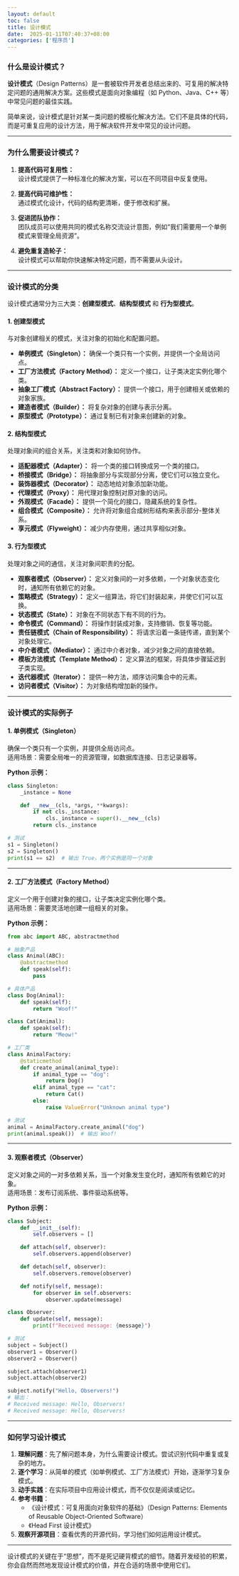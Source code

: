 ```yaml
---
layout: default
toc: false
title: 设计模式
date:  2025-01-11T07:40:37+08:00
categories: ['程序员']
---
```


 
### **什么是设计模式？**

**设计模式**（Design Patterns）是一套被软件开发者总结出来的、可复用的解决特定问题的通用解决方案。这些模式是面向对象编程（如 Python、Java、C++ 等）中常见问题的最佳实践。

简单来说，设计模式是针对某一类问题的模板化解决方法。它们不是具体的代码，而是可重复应用的设计方法，用于解决软件开发中常见的设计问题。

---

### **为什么需要设计模式？**

1. **提高代码可复用性：**  
   设计模式提供了一种标准化的解决方案，可以在不同项目中反复使用。
   
2. **提高代码可维护性：**  
   通过模式化设计，代码的结构更清晰，便于修改和扩展。

3. **促进团队协作：**  
   团队成员可以使用共同的模式名称交流设计意图，例如“我们需要用一个单例模式来管理全局资源”。

4. **避免重复造轮子：**  
   设计模式可以帮助你快速解决特定问题，而不需要从头设计。

---

### **设计模式的分类**

设计模式通常分为三大类：**创建型模式**、**结构型模式** 和 **行为型模式**。

#### 1. **创建型模式**  
与对象创建相关的模式，关注对象的初始化和配置问题。
- **单例模式（Singleton）：** 确保一个类只有一个实例，并提供一个全局访问点。
- **工厂方法模式（Factory Method）：** 定义一个接口，让子类决定实例化哪个类。
- **抽象工厂模式（Abstract Factory）：** 提供一个接口，用于创建相关或依赖的对象家族。
- **建造者模式（Builder）：** 将复杂对象的创建与表示分离。
- **原型模式（Prototype）：** 通过复制已有对象来创建新的对象。

#### 2. **结构型模式**  
处理对象间的组合关系，关注类和对象如何协作。
- **适配器模式（Adapter）：** 将一个类的接口转换成另一个类的接口。
- **桥接模式（Bridge）：** 将抽象部分与实现部分分离，使它们可以独立变化。
- **装饰器模式（Decorator）：** 动态地给对象添加新功能。
- **代理模式（Proxy）：** 用代理对象控制对原对象的访问。
- **外观模式（Facade）：** 提供一个简化的接口，隐藏系统的复杂性。
- **组合模式（Composite）：** 允许将对象组合成树形结构来表示部分-整体关系。
- **享元模式（Flyweight）：** 减少内存使用，通过共享相似对象。

#### 3. **行为型模式**  
处理对象之间的通信，关注对象间职责的分配。
- **观察者模式（Observer）：** 定义对象间的一对多依赖，一个对象状态变化时，通知所有依赖它的对象。
- **策略模式（Strategy）：** 定义一组算法，将它们封装起来，并使它们可以互换。
- **状态模式（State）：** 对象在不同状态下有不同的行为。
- **命令模式（Command）：** 将操作封装成对象，支持撤销、恢复等功能。
- **责任链模式（Chain of Responsibility）：** 将请求沿着一条链传递，直到某个对象处理它。
- **中介者模式（Mediator）：** 通过中介者对象，减少对象之间的直接依赖。
- **模板方法模式（Template Method）：** 定义算法的框架，将具体步骤延迟到子类实现。
- **迭代器模式（Iterator）：** 提供一种方法，顺序访问集合中的元素。
- **访问者模式（Visitor）：** 为对象结构增加新的操作。

---

### **设计模式的实际例子**

#### **1. 单例模式（Singleton）**
确保一个类只有一个实例，并提供全局访问点。  
适用场景：需要全局唯一的资源管理，如数据库连接、日志记录器等。

**Python 示例：**

```python
class Singleton:
    _instance = None

    def __new__(cls, *args, **kwargs):
        if not cls._instance:
            cls._instance = super().__new__(cls)
        return cls._instance

# 测试
s1 = Singleton()
s2 = Singleton()
print(s1 == s2)  # 输出 True，两个实例是同一个对象
```

---

#### **2. 工厂方法模式（Factory Method）**
定义一个用于创建对象的接口，让子类决定实例化哪个类。  
适用场景：需要灵活地创建一组相关的对象。

**Python 示例：**

```python
from abc import ABC, abstractmethod

# 抽象产品
class Animal(ABC):
    @abstractmethod
    def speak(self):
        pass

# 具体产品
class Dog(Animal):
    def speak(self):
        return "Woof!"

class Cat(Animal):
    def speak(self):
        return "Meow!"

# 工厂类
class AnimalFactory:
    @staticmethod
    def create_animal(animal_type):
        if animal_type == "dog":
            return Dog()
        elif animal_type == "cat":
            return Cat()
        else:
            raise ValueError("Unknown animal type")

# 测试
animal = AnimalFactory.create_animal("dog")
print(animal.speak())  # 输出 Woof!
```

---

#### **3. 观察者模式（Observer）**
定义对象之间的一对多依赖关系，当一个对象发生变化时，通知所有依赖它的对象。  
适用场景：发布订阅系统、事件驱动系统等。

**Python 示例：**

```python
class Subject:
    def __init__(self):
        self.observers = []

    def attach(self, observer):
        self.observers.append(observer)

    def detach(self, observer):
        self.observers.remove(observer)

    def notify(self, message):
        for observer in self.observers:
            observer.update(message)

class Observer:
    def update(self, message):
        print(f"Received message: {message}")

# 测试
subject = Subject()
observer1 = Observer()
observer2 = Observer()

subject.attach(observer1)
subject.attach(observer2)

subject.notify("Hello, Observers!")
# 输出：
# Received message: Hello, Observers!
# Received message: Hello, Observers!
```

---

### **如何学习设计模式**

1. **理解问题**：先了解问题本身，为什么需要设计模式。尝试识别代码中重复或复杂的地方。
2. **逐个学习**：从简单的模式（如单例模式、工厂方法模式）开始，逐渐学习复杂模式。
3. **动手实践**：在实际项目中应用设计模式，而不仅仅是阅读或记忆。
4. **参考书籍**：
   - 《设计模式：可复用面向对象软件的基础》（Design Patterns: Elements of Reusable Object-Oriented Software）
   - 《Head First 设计模式》
5. **观察开源项目**：查看优秀的开源代码，学习他们如何运用设计模式。

---

设计模式的关键在于“思想”，而不是死记硬背模式的细节。随着开发经验的积累，你会自然而然地发现设计模式的价值，并在合适的场景中使用它们。
